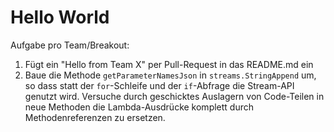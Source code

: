 # Hello World

Aufgabe pro Team/Breakout:

1.  Fügt ein "Hello from Team X" per Pull-Request in das README.md ein
2.  Baue die Methode `getParameterNamesJson` in `streams.StringAppend` um, so dass statt der `for`-Schleife und der `if`-Abfrage die Stream-API genutzt wird. Versuche durch geschicktes Auslagern von Code-Teilen in neue Methoden die Lambda-Ausdrücke komplett durch Methodenreferenzen zu ersetzen.
